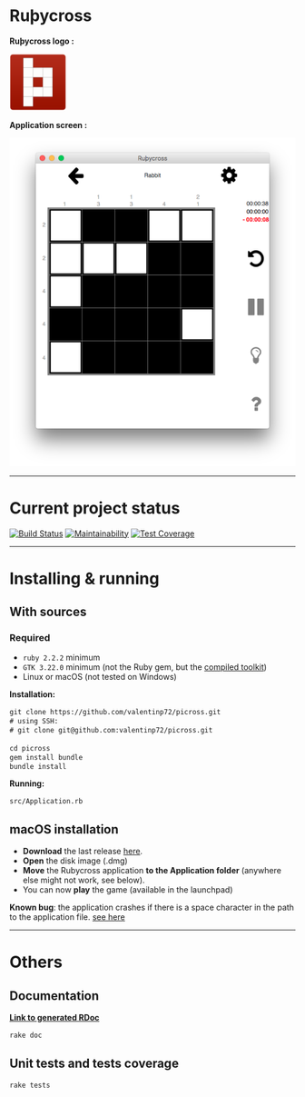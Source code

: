 # Ruþycross


**Ruþycross logo :**

<img src="logo.png" alt="Ruþycross logo" width="100px"> 

**Application screen :**

<img src="screen.png" alt="Ruþycross screen"> 

---

# Current project status

[![Build Status](https://travis-ci.com/valentinp72/picross.svg?token=zWdqvp6jX3Z664qx4QEk&branch=master)](https://travis-ci.com/valentinp72/picross)
[![Maintainability](https://api.codeclimate.com/v1/badges/ccc2c521ed263e2370a0/maintainability)](https://codeclimate.com/repos/5a624aeae596c21745002d54/maintainability)
[![Test Coverage](https://api.codeclimate.com/v1/badges/ccc2c521ed263e2370a0/test_coverage)](https://codeclimate.com/repos/5a624aeae596c21745002d54/test_coverage)

---

# Installing & running

## With sources

### Required
- `ruby 2.2.2` minimum
- `GTK 3.22.0` minimum (not the Ruby gem, but the [compiled toolkit](https://www.gtk.org/))
- Linux or macOS (not tested on Windows)

**Installation:**

```shell
git clone https://github.com/valentinp72/picross.git
# using SSH:
# git clone git@github.com:valentinp72/picross.git

cd picross
gem install bundle
bundle install
```

**Running:**

```shell
src/Application.rb
```

## macOS installation
- **Download** the last release [here](https://github.com/valentinp72/picross/releases).
- **Open** the disk image (.dmg)
- **Move** the Rubycross application **to the Application folder** (anywhere else might not work, see below). 
- You can now **play** the game (available in the launchpad)

**Known bug**: the application crashes if there is a space character in the path to the application file. [see here](https://github.com/valentinp72/picross/issues/28)

---

# Others

## Documentation
[**Link to generated RDoc**](https://picross.vlntn.pw/doc/)

```
rake doc
```

## Unit tests and tests coverage
```shell
rake tests
```
